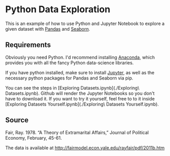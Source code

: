 # Python Data Exploration

This is an example of how to use Python and Jupyter Notebook to explore a given dataset with [Pandas](http://pandas.pydata.org/) and [Seaborn](https://seaborn.pydata.org/).

## Requirements

Obviously you need Python. I'd recommend installing [Anaconda](anaconda.com), which provides you with all the fancy Python data-science libraries.

If you have python installed, make sure to install [Jupyter](http://jupyter.org/), as well as the necessary python packages for Pandas and Seaborn via pip.

You can see the steps in [Exploring Datasets.ipynb](./Exploring\ Datasets.ipynb). Github will render the Jupyter Notebooks so you don't have to download it. If you want to try it yourself, feel free to to it inside [Exploring Datasets Yourself.ipynb](./Exploring\ Datasets Yourself.ipynb).

## Source

Fair, Ray. 1978. “A Theory of Extramarital Affairs,” Journal of Political Economy, February, 45-61.

The data is available at http://fairmodel.econ.yale.edu/rayfair/pdf/2011b.htm
